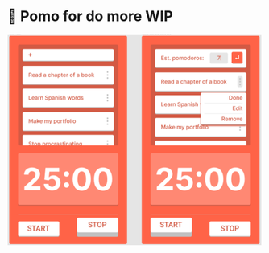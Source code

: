 # 🍅 Pomo for do more WIP
![cover image](https://github.com/Alonso-Pablo/pomo-do-more/blob/master/public/og.png "Design in Figma")